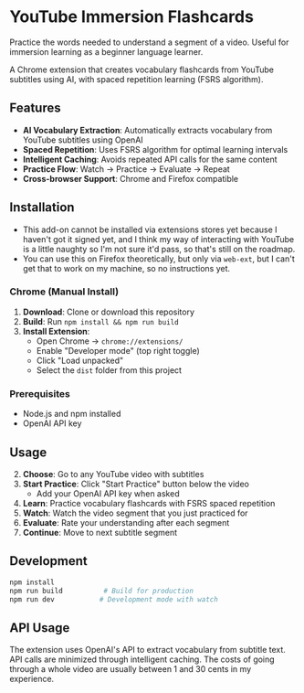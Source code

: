 # YouTube Immersion Flashcards

Practice the words needed to understand a segment of a video.
Useful for immersion learning as a beginner language learner.

A Chrome extension that creates vocabulary flashcards from YouTube subtitles using AI, with spaced repetition learning (FSRS algorithm).

## Features

- **AI Vocabulary Extraction**: Automatically extracts vocabulary from YouTube subtitles using OpenAI
- **Spaced Repetition**: Uses FSRS algorithm for optimal learning intervals
- **Intelligent Caching**: Avoids repeated API calls for the same content
- **Practice Flow**: Watch → Practice → Evaluate → Repeat
- **Cross-browser Support**: Chrome and Firefox compatible

## Installation

- This add-on cannot be installed via extensions stores yet because I haven't got it signed yet, and I think my way of interacting with YouTube is a little naughty so I'm not sure it'd pass, so that's still on the roadmap.
- You can use this on Firefox theoretically, but only via `web-ext`, but I can't get that to work on my machine, so no instructions yet.

### Chrome (Manual Install)

1. **Download**: Clone or download this repository
2. **Build**: Run `npm install && npm run build` 
3. **Install Extension**:
   - Open Chrome → `chrome://extensions/`
   - Enable "Developer mode" (top right toggle)
   - Click "Load unpacked"
   - Select the `dist` folder from this project

### Prerequisites

- Node.js and npm installed
- OpenAI API key

## Usage

2. **Choose**: Go to any YouTube video with subtitles
3. **Start Practice**: Click "Start Practice" button below the video
   - Add your OpenAI API key when asked
4. **Learn**: Practice vocabulary flashcards with FSRS spaced repetition
4. **Watch**: Watch the video segment that you just practiced for
5. **Evaluate**: Rate your understanding after each segment
6. **Continue**: Move to next subtitle segment

## Development

```bash
npm install
npm run build          # Build for production
npm run dev           # Development mode with watch
```

## API Usage

The extension uses OpenAI's API to extract vocabulary from subtitle text. API calls are minimized through intelligent caching.
The costs of going through a whole video are usually between 1 and 30 cents in my experience.